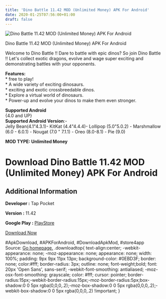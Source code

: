 ```yaml
---
title: 'Dino Battle 11.42 MOD (Unlimited Money) APK For Android'
date: 2020-01-25T07:56:00+01:00
draft: false
---
```


![Dino Battle 11.42 MOD (Unlimited Money) APK For Android](https://i0.wp.com/apkhome.net/wp-content/uploads/2020/01/Dino-Battle-11.42-MOD-Unlimited-Money.png "Dino Battle 11.42 MOD (Unlimited Money) APK For Android")

  

Dino Battle 11.42 MOD (Unlimited Money) APK For Android

Welcome to Dino Battle !! Dare to battle with epic dinos? So join Dino Battle !! Let's collect exotic dragons, evolve and wage super exciting and demonstrating battles with your opponents.

**Features:**  
\* free to play!  
\* A wide variety of exciting dinosaurs.  
\* exciting and exotic crossbreedable dinos.  
\* Explore a virtual world of dinosaurs.  
\* Power-up and evolve your dinos to make them even stronger.

**Supported Android**  
{4.0 and UP}  
**Supported Android Version**:-  
Jelly Bean(4.1"4.3.1)- KitKat (4.4"4.4.4)- Lollipop (5.0"5.0.2) - Marshmallow (6.0 - 6.0.1) - Nougat (7.0 " 7.1.1) - Oreo (8.0-8.1) - Pie (9.0)

**MOD TYPE: Unlimited Money**

Download Dino Battle 11.42 MOD (Unlimited Money) APK For Android
================================================================

Additional Information
----------------------

**Developer :** Tap Pocket

**Version :** 11.42

**Google Play :** [PlayStore](https://play.google.com/store/apps/details?id=com.ziau.dinoschool)

  

[Download Now](https://store4app.co/post/dino-battle-11-42-mod-unlimited-money-apk-for-android_1579880869)

  
#ApkDownload, #APKForAndroid, #DownloadApkMod, #store4app  
Source: [Go homepage.](https://store4app.co/post/dino-battle-11-42-mod-unlimited-money-apk-for-android_1579880869) .downloadtop{ text-align:center; -webkit-appearance: none; -moz-appearance: none; appearance: none; width: 100%; padding: 9px 9px 11px 13px; background-color: #0EBD3F; border: none; color:#fff; border-radius: 3px; outline: none; font-weight;bold; font: 20px 'Open Sans', sans-serif; -webkit-font-smoothing: antialiased; -moz-osx-font-smoothing: grayscale; color: #fff; cursor: pointer; border-radius:15px;-webkit-border-radius:15px;-moz-border-radius:5px;box-shadow:0 0 5px rgba(0,0,0,.2);-moz-box-shadow:0 0 5px rgba(0,0,0,.2);-webkit-box-shadow:0 0 5px rgba(0,0,0,.2) !important; }